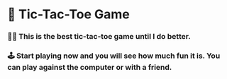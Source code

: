 # 👾 Tic-Tac-Toe Game

### 🙌🏻 This is the best tic-tac-toe game until I do better.

### 🕹 Start playing now and you will see how much fun it is. You can play against the computer or with a friend.
